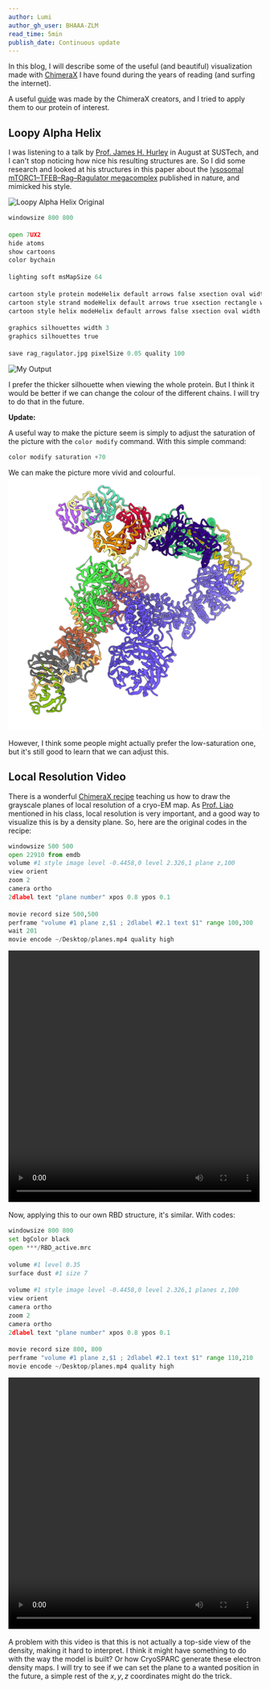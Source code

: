```yaml
---
author: Lumi
author_gh_user: BHAAA-ZLM
read_time: 5min 
publish_date: Continuous update
---
```


In this blog, I will describe some of the useful (and beautiful) visualization made with [ChimeraX](https://www.rbvi.ucsf.edu/chimerax/) I have found during the years of reading (and surfing the internet).

A useful [guide](https://rbvi.github.io/chimerax-recipes/) was made by the ChimeraX creators, and I tried to apply them to our protein of interest.

## Loopy Alpha Helix
I was listening to a talk by [Prof. James H. Hurley](https://membrane.berkeley.edu) in August at SUSTech, and I can't stop noticing how nice his resulting structures are. So I did some research and looked at his structures in this paper about the [lysosomal mTORC1–TFEB–Rag–Ragulator megacomplex](https://www.nature.com/articles/s41586-022-05652-7) published in nature, and mimicked his style. 

![Loopy Alpha Helix Original](https://media.springernature.com/full/springer-static/image/art%3A10.1038%2Fs41586-022-05652-7/MediaObjects/41586_2022_5652_Fig2_HTML.png?as=webp)

```python
windowsize 800 800 

open 7UX2
hide atoms 
show cartoons
color bychain

lighting soft msMapSize 64

cartoon style protein modeHelix default arrows false xsection oval width 1 thickness 1
cartoon style strand modeHelix default arrows true xsection rectangle width 2 thickness 1
cartoon style helix modeHelix default arrows false xsection oval width 1.6 thickness 1.2

graphics silhouettes width 3
graphics silhouettes true

save rag_ragulator.jpg pixelSize 0.05 quality 100
```

![My Output](chimera/rag_ragulator.jpg)

I prefer the thicker silhouette when viewing the whole protein. But I think it would be better if we can change the colour of the different chains. I will try to do that in the future.

**Update:**

A useful way to make the picture seem is simply to adjust the saturation of the picture with the `color modify` command. With this simple command:
```python
color modify saturation +70
```
We can make the picture more vivid and colourful.
![Adjusted Saturatioin](chimera/rag_ragulator_high_sat.jpg)

However, I think some people might actually prefer the low-saturation one, but it's still good to learn that we can adjust this.

## Local Resolution Video

There is a wonderful [ChimeraX recipe](https://rbvi.github.io/chimerax-recipes/planes/planes.html) teaching us how to draw the grayscale planes of local resolution of a cryo-EM map. As [Prof. Liao](https://liao.bio.sustech.edu.cn/index.html?lang=en-us) mentioned in his class, local resolution is very important, and a good way to visualize this is by a density plane. So, here are the original codes in the recipe:


```python
windowsize 500 500
open 22910 from emdb
volume #1 style image level -0.4458,0 level 2.326,1 plane z,100
view orient
zoom 2
camera ortho
2dlabel text "plane number" xpos 0.8 ypos 0.1

movie record size 500,500
perframe "volume #1 plane z,$1 ; 2dlabel #2.1 text $1" range 100,300
wait 201
movie encode ~/Desktop/planes.mp4 quality high
```

<video width=500 height=500 controls>
  <source src="../chimera/sars_planes.mp4" type="video/mp4">
</video>

Now, applying this to our own RBD structure, it's similar. With codes:

```python
windowsize 800 800
set bgColor black
open ***/RBD_active.mrc

volume #1 level 0.35
surface dust #1 size 7

volume #1 style image level -0.4458,0 level 2.326,1 planes z,100
view orient
camera ortho
zoom 2
camera ortho
2dlabel text "plane number" xpos 0.8 ypos 0.1

movie record size 800, 800
perframe "volume #1 plane z,$1 ; 2dlabel #2.1 text $1" range 110,210
movie encode ~/Desktop/planes.mp4 quality high
```

<video width=500 height=500 controls>
  <source src="../chimera/rbd_planes.mp4" type="video/mp4">
</video>

A problem with this video is that this is not actually a top-side view of the density, making it hard to interpret. I think it might have something to do with the way the model is built? Or how CryoSPARC generate these electron density maps. I will try to see if we can set the plane to a wanted position in the future, a simple rest of the $x,y,z$ coordinates might do the trick.